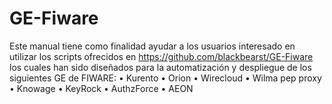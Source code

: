 GE-Fiware
=========
 Este manual tiene como finalidad ayudar a los usuarios interesado en utilizar los scripts ofrecidos en https://github.com/blackbearst/GE-Fiware los cuales han sido diseñados para la automatización y despliegue de los siguientes GE de FIWARE:
•	Kurento
•	Orion
•	Wirecloud
•	Wilma pep proxy
•	Knowage
•	KeyRock
•	AuthzForce
•	AEON
